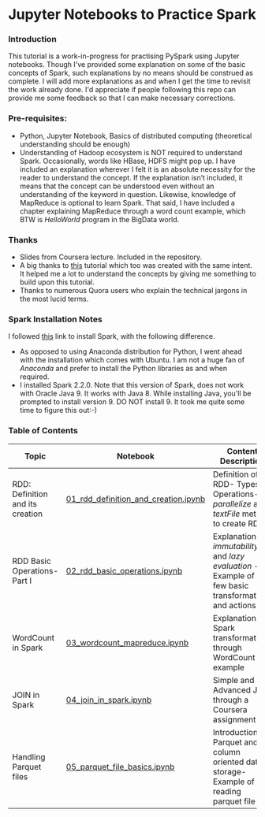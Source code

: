 # Jupyter Notebooks to Practice Spark

### Introduction
This tutorial is a work-in-progress for practising PySpark using Jupyter notebooks. Though I've provided some explanation on some of the basic concepts of Spark, such explanations by no means should be construed as complete. I will add more explanations as and when I get the time to revisit the work already done. I'd appreciate if people following this repo can provide me some feedback so that I can make necessary corrections. 

### Pre-requisites:
* Python, Jupyter Notebook, Basics of distributed computing (theoretical understanding should be enough) 
* Understanding of Hadoop ecosystem is NOT required to understand Spark. Occasionally, words like HBase, HDFS might pop up. I have included an explanation wherever I felt it is an absolute necessity for the reader to understand the concept. If the explanation isn’t included, it means that the concept can be understood even without an understanding of the keyword in question. Likewise, knowledge of MapReduce is optional to learn Spark. That said, I have included a chapter explaining MapReduce through a word count example, which BTW is _HelloWorld_ program in the BigData world.
 

### Thanks
* Slides from Coursera lecture. Included in the repository.
* A big thanks to [this](https://github.com/jadianes/spark-py-notebooks) tutorial which too was created with the same intent. It helped me a lot to understand the concepts by giving me something to build upon this tutorial. 
* Thanks to numerous Quora users who explain the technical jargons in the most lucid terms. 

### Spark Installation Notes
I followed [this](https://medium.com/@GalarnykMichael/install-spark-on-ubuntu-pyspark-231c45677de0) link to install Spark, with the following difference. 
* As opposed to using Anaconda distribution for Python, I went ahead with the installation which comes with Ubuntu. I am not a huge fan of *Anaconda* and prefer to install the Python libraries as and when required. 
* I installed Spark 2.2.0. Note that this version of Spark, does not work with Oracle Java 9. It works with Java 8. While installing Java, you'll be prompted to install version 9. DO NOT install 9. It took me quite some time to figure this out:-)  

### Table of Contents
| Topic  | Notebook | Content Description
| ------------- | ------------- |------------- |
| RDD: Definition and its creation  | [01_rdd_definition_and_creation.ipynb](https://github.com/abhisheksaurabh1985/spark-for-noobs-by-a-noob/blob/master/01_rdd_definition_and_creation.ipynb) | Definition of RDD- Types of Operations- _parallelize_ and _textFile_ method to create RDD|
| RDD Basic Operations- Part I  | [02_rdd_basic_operations.ipynb](https://github.com/abhisheksaurabh1985/spark-for-noobs-by-a-noob/blob/master/02_rdd_basic_operations.ipynb) | Explanation of _immutability_ and _lazy evaluation_ - Example of a few basic transformations and actions|
| WordCount in Spark  | [03_wordcount_mapreduce.ipynb](https://github.com/abhisheksaurabh1985/spark-for-noobs-by-a-noob/blob/master/03_wordcount_mapreduce.ipynb)  | Explanation of Spark transformations through WordCount example |
| JOIN in Spark  | [04_join_in_spark.ipynb](https://github.com/abhisheksaurabh1985/spark-for-noobs-by-a-noob/blob/master/04_join_in_spark.ipynb) | Simple and Advanced JOIN through a Coursera assignment |
| Handling Parquet files  | [05_parquet_file_basics.ipynb](https://github.com/abhisheksaurabh1985/spark-for-noobs-by-a-noob/blob/master/05_parquet_file_basics.ipynb)  | Introduction to Parquet and column oriented data storage- Example of reading parquet file |
